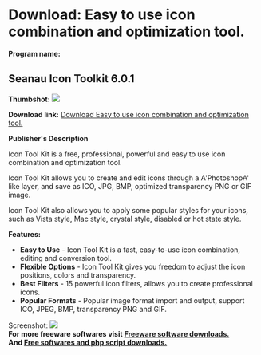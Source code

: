 # Download: Easy to use icon combination and optimization tool.

**Program name:**

## Seanau Icon Toolkit 6.0.1

  
**Thumbshot:** ![](http://www.freewarefiles.com/screenshot/seanauicotlkt_md.jpg)   
  
**Download link:** [Download Easy to use icon combination and optimization tool.](http://freesoftwares.boysofts.com/Seanau-Icon-Toolkit_program_75499.html)  
  


**Publisher's Description**  
  


Icon Tool Kit is a free, professional, powerful and easy to use icon combination and optimization tool. 

Icon Tool Kit allows you to create and edit icons through a A'PhotoshopA' like layer, and save as ICO, JPG, BMP, optimized transparency PNG or GIF image.

Icon Tool Kit also allows you to apply some popular styles for your icons, such as Vista style, Mac style, crystal style, disabled or hot state style.

**Features:**

  * **Easy to Use** \- Icon Tool Kit is a fast, easy-to-use icon combination, editing and conversion tool. 
  * **Flexible Options** \- Icon Tool Kit gives you freedom to adjust the icon positions, colors and transparency. 
  * **Best Filters** \- 15 powerful icon filters, allows you to create professional icons. 
  * **Popular Formats** \- Popular image format import and output, support ICO, JPEG, BMP, transparency PNG and GIF. 

  
  
Screenshot: ![](http://www.freewarefiles.com/screenshot/seanauicotlkt.jpg)   
**For more freeware softwares visit [Freeware software downloads.](http://freesoftwares.boysofts.com/)**   
**And [Free softwares and php script downloads.](http://www.boysofts.com/)**
